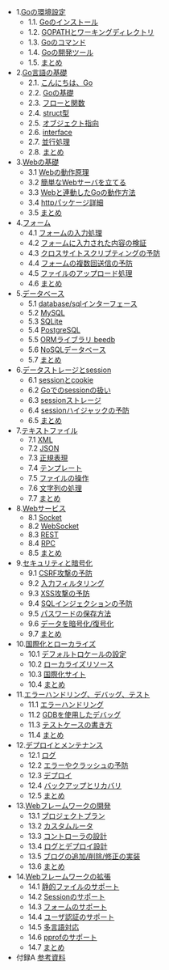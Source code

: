 * 1.[Goの環境設定](01.0.md)
	* 1.1. [Goのインストール](01.1.md)
	* 1.2. [GOPATHとワーキングディレクトリ](01.2.md)
	* 1.3. [Goのコマンド](01.3.md)
	* 1.4. [Goの開発ツール](01.4.md)
	* 1.5. [まとめ](01.5.md)
* 2.[Go言語の基礎](02.0.md)
	* 2.1. [こんにちは、Go](02.1.md)
	* 2.2. [Goの基礎](02.2.md)
	* 2.3. [フローと関数](02.3.md)
	* 2.4. [struct型](02.4.md)
	* 2.5. [オブジェクト指向](02.5.md)
	* 2.6. [interface](02.6.md)
	* 2.7. [並行処理](02.7.md)
	* 2.8. [まとめ](02.8.md)
* 3.[Webの基礎](03.0.md)
	* 3.1 [Webの動作原理](03.1.md)
	* 3.2 [簡単なWebサーバを立てる](03.2.md)
	* 3.3 [Webと連動したGoの動作方法](03.3.md)
	* 3.4 [httpパッケージ詳細](03.4.md)
	* 3.5 [まとめ](03.5.md)
* 4.[フォーム](04.0.md)
	* 4.1 [フォームの入力処理](04.1.md)
	* 4.2 [フォームに入力された内容の検証](04.2.md)
	* 4.3 [クロスサイトスクリプティングの予防](04.3.md)
	* 4.4 [フォームの複数回送信の予防](04.4.md)
	* 4.5 [ファイルのアップロード処理](04.5.md)
	* 4.6 [まとめ](04.6.md)
* 5.[データベース](05.0.md)
	* 5.1 [database/sqlインターフェース](05.1.md)
	* 5.2 [MySQL](05.2.md)
	* 5.3 [SQLite](05.3.md)
	* 5.4 [PostgreSQL](05.4.md)
	* 5.5 [ORMライブラリ beedb](05.5.md)
	* 5.6 [NoSQLデータベース](05.6.md)
	* 5.7 [まとめ](05.7.md)
* 6.[データストレージとsession](06.0.md)
	* 6.1 [sessionとcookie](06.1.md)
	* 6.2 [Goでのsessionの扱い](06.2.md)
	* 6.3 [sessionストレージ](06.3.md)
	* 6.4 [sessionハイジャックの予防](06.4.md) 
	* 6.5 [まとめ](06.5.md)
* 7.[テキストファイル](07.0.md)
	* 7.1 [XML](07.1.md)
	* 7.2 [JSON](07.2.md) 
	* 7.3 [正規表現](07.3.md)
	* 7.4 [テンプレート](07.4.md)
	* 7.5 [ファイルの操作](07.5.md)
	* 7.6 [文字列の処理](07.6.md)
	* 7.7 [まとめ](07.7.md)
* 8.[Webサービス](08.0.md)
	* 8.1 [Socket](08.1.md)
	* 8.2 [WebSocket](08.2.md)
	* 8.3 [REST](08.3.md)
	* 8.4 [RPC](08.4.md)
	* 8.5 [まとめ](08.5.md)
* 9.[セキュリティと暗号化](09.0.md)
	* 9.1 [CSRF攻撃の予防](09.1.md)
	* 9.2 [入力フィルタリング](09.2.md)
	* 9.3 [XSS攻撃の予防](09.3.md)
	* 9.4 [SQLインジェクションの予防](09.4.md)
	* 9.5 [パスワードの保存方法](09.5.md)
	* 9.6 [データを暗号化/復号化](09.6.md)
	* 9.7 [まとめ](09.7.md)
* 10.[国際化とローカライズ](10.0.md) 
	* 10.1 [デフォルトロケールの設定](10.1.md)
	* 10.2 [ローカライズリソース](10.2.md)
	* 10.3 [国際化サイト](10.3.md)
	* 10.4 [まとめ](10.4.md)
* 11.[エラーハンドリング、デバッグ、テスト](11.0.md)
	* 11.1 [エラーハンドリング](11.1.md)
	* 11.2 [GDBを使用したデバッグ](11.2.md)
	* 11.3 [テストケースの書き方](11.3.md)
	* 11.4 [まとめ](11.4.md)
* 12.[デプロイとメンテナンス](12.0.md)
	* 12.1 [ログ](12.1.md)
	* 12.2 [エラーやクラッシュの予防](12.2.md)
	* 12.3 [デプロイ](12.3.md)
	* 12.4 [バックアップとリカバリ](12.4.md)
	* 12.5 [まとめ](12.5.md)
* 13.[Webフレームワークの開発](13.0.md)　
	* 13.1 [プロジェクトプラン](13.1.md)　
	* 13.2 [カスタムルータ](13.2.md)
	* 13.3 [コントローラの設計](13.3.md)
	* 13.4 [ログとデプロイ設計](13.4.md)
	* 13.5 [ブログの追加/削除/修正の実装](13.5.md)
	* 13.6 [まとめ](13.6.md)　
* 14.[Webフレームワークの拡張](14.0.md)
	* 14.1 [静的ファイルのサポート](14.1.md)
	* 14.2 [Sessionのサポート](14.2.md)
	* 14.3 [フォームのサポート](14.3.md)
	* 14.4 [ユーザ認証のサポート](14.4.md)
	* 14.5 [多言語対応](14.5.md)
	* 14.6 [pprofのサポート](14.6.md)
	* 14.7 [まとめ](14.7.md)
* 付録A [参考資料](ref.md)
